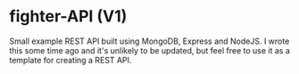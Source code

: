
# fighter-API (V1)
Small example REST API built using MongoDB, Express and NodeJS. I wrote this some time ago
and it's unlikely to be updated, but feel free to use it as a template for creating a REST API.
